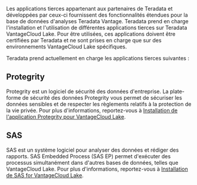 Les applications tierces appartenant aux partenaires de Teradata et développées par ceux-ci fournissent des fonctionnalités étendues pour la base de données d'analyses Teradata Vantage. Teradata prend en charge l'installation et l'utilisation de différentes applications tierces sur Teradata VantageCloud Lake. Pour être utilisées, ces applications doivent être certifiées par Teradata et ne sont prises en charge que sur des environnements VantageCloud Lake spécifiques.

Teradata prend actuellement en charge les applications tierces suivantes :

Protegrity
----------

Protegrity est un logiciel de sécurité des données d'entreprise. La plate-forme de sécurité des données Protegrity vous permet de sécuriser les données sensibles et de respecter les règlements relatifs à la protection de la vie privée. Pour plus d'informations, reportez-vous à [Installation de l'application Protegrity pour VantageCloud Lake](https://docs.teradata.com/access/sources/dita/topic?dita:topicPath=bdz1707141094808.dita&utm_source=console&utm_medium=iph).

SAS
---

SAS est un système logiciel pour analyser des données et rédiger des rapports. SAS Embedded Process (SAS EP) permet d'exécuter des processus simultanément dans d'autres bases de données, telles que VantageCloud Lake. Pour plus d'informations, reportez-vous à [Installation de SAS for VantageCloud Lake](https://docs.teradata.com/access/sources/dita/topic?dita:topicPath=xgb1712764452211.dita&utm_source=console&utm_medium=iph).
